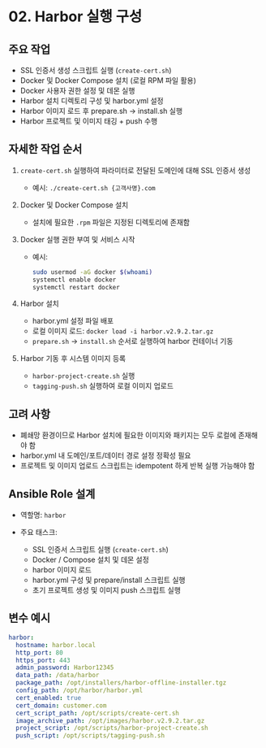 # 02. Harbor 실행 구성

## 주요 작업

* SSL 인증서 생성 스크립트 실행 (`create-cert.sh`)
* Docker 및 Docker Compose 설치 (로컬 RPM 파일 활용)
* Docker 사용자 권한 설정 및 데몬 실행
* Harbor 설치 디렉토리 구성 및 harbor.yml 설정
* Harbor 이미지 로드 후 prepare.sh → install.sh 실행
* Harbor 프로젝트 및 이미지 태깅 + push 수행

## 자세한 작업 순서

1. `create-cert.sh` 실행하여 파라미터로 전달된 도메인에 대해 SSL 인증서 생성

   * 예시: `./create-cert.sh {고객사명}.com`
2. Docker 및 Docker Compose 설치

   * 설치에 필요한 `.rpm` 파일은 지정된 디렉토리에 존재함
3. Docker 실행 권한 부여 및 서비스 시작

   * 예시:

     ```bash
     sudo usermod -aG docker $(whoami)
     systemctl enable docker
     systemctl restart docker
     ```
4. Harbor 설치

   * harbor.yml 설정 파일 배포
   * 로컬 이미지 로드: `docker load -i harbor.v2.9.2.tar.gz`
   * `prepare.sh` → `install.sh` 순서로 실행하여 harbor 컨테이너 기동
5. Harbor 기동 후 시스템 이미지 등록

   * `harbor-project-create.sh` 실행
   * `tagging-push.sh` 실행하여 로컬 이미지 업로드

## 고려 사항

* 폐쇄망 환경이므로 Harbor 설치에 필요한 이미지와 패키지는 모두 로컬에 존재해야 함
* harbor.yml 내 도메인/포트/데이터 경로 설정 정확성 필요
* 프로젝트 및 이미지 업로드 스크립트는 idempotent 하게 반복 실행 가능해야 함

## Ansible Role 설계

* 역할명: `harbor`
* 주요 태스크:

  * SSL 인증서 스크립트 실행 (`create-cert.sh`)
  * Docker / Compose 설치 및 데몬 설정
  * harbor 이미지 로드
  * harbor.yml 구성 및 prepare/install 스크립트 실행
  * 초기 프로젝트 생성 및 이미지 push 스크립트 실행

## 변수 예시

```yaml
harbor:
  hostname: harbor.local
  http_port: 80
  https_port: 443
  admin_password: Harbor12345
  data_path: /data/harbor
  package_path: /opt/installers/harbor-offline-installer.tgz
  config_path: /opt/harbor/harbor.yml
  cert_enabled: true
  cert_domain: customer.com
  cert_script_path: /opt/scripts/create-cert.sh
  image_archive_path: /opt/images/harbor.v2.9.2.tar.gz
  project_script: /opt/scripts/harbor-project-create.sh
  push_script: /opt/scripts/tagging-push.sh
```




